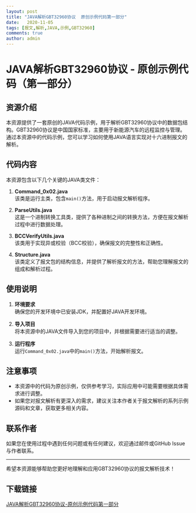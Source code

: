 ```yaml
---
layout: post
title: "JAVA解析GBT32960协议  原创示例代码第一部分"
date:   2020-11-05
tags: [报文,解析,JAVA,示例,GBT32960]
comments: true
author: admin
---
```

# JAVA解析GBT32960协议 - 原创示例代码（第一部分）

## 资源介绍

本资源提供了一套原创的JAVA代码示例，用于解析GBT32960协议中的数据包结构。GBT32960协议是中国国家标准，主要用于新能源汽车的远程监控与管理。通过本资源中的代码示例，您可以学习如何使用JAVA语言实现对十六进制报文的解析。

## 代码内容

本资源包含以下几个关键的JAVA类文件：

1. **Command_0x02.java**  
   该类是运行主类，包含`main()`方法，用于启动报文解析程序。

2. **ParseUtils.java**  
   这是一个进制转换工具类，提供了各种进制之间的转换方法，方便在报文解析过程中进行数据处理。

3. **BCCVerifyUtils.java**  
   该类用于实现异或校验（BCC校验），确保报文的完整性和正确性。

4. **Structure.java**  
   该类定义了报文包的结构信息，并提供了解析报文的方法，帮助您理解报文的组成和解析过程。

## 使用说明

1. **环境要求**  
   确保您的开发环境中已安装JDK，并配置好JAVA开发环境。

2. **导入项目**  
   将本资源中的JAVA文件导入到您的项目中，并根据需要进行适当的调整。

3. **运行程序**  
   运行`Command_0x02.java`中的`main()`方法，开始解析报文。

## 注意事项

- 本资源中的代码为原创示例，仅供参考学习，实际应用中可能需要根据具体需求进行调整。
- 如果您对报文解析有更深入的需求，建议关注本作者关于报文解析的系列示例源码和文章，获取更多相关内容。

## 联系作者

如果您在使用过程中遇到任何问题或有任何建议，欢迎通过邮件或GitHub Issue与作者联系。

---

希望本资源能够帮助您更好地理解和应用GBT32960协议的报文解析技术！

## 下载链接

[JAVA解析GBT32960协议-原创示例代码第一部分](https://pan.quark.cn/s/1e823d9abca6)